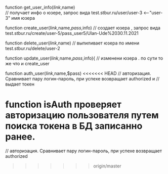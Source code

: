 

function get_user_info($link,$name)   
// получает инфо о юзере, запрос вида test.stbur.ru/user/user-3  <--"user-3" имя юзера


function create_user($link,$name,$pass,$info)
// создает юзера , запрос вида test.stbur.ru/create/user-5/pass_user5/Ulan-Ude%2030.11.2021

function delete_user($link,$name)
// выпиливает юзера по имени test.stbur.ru/delete/user-2
  

function update_user($link,$name,$pass,$info){
// изменени юзера . по сути то же что и create_user

function auth_user($link,$name,$pass)
<<<<<<< HEAD
// авторизация. Сравнивает пару логин-пароль, при успехе возвращает authorized и
// выдает токен

function isAuth проверяет авторизацию пользователя путем поиска токена в БД записанно ранее.
=======
// авторизация. Сравнивает пару логин-пароль, при успехе возвращает authorized
>>>>>>> origin/master



